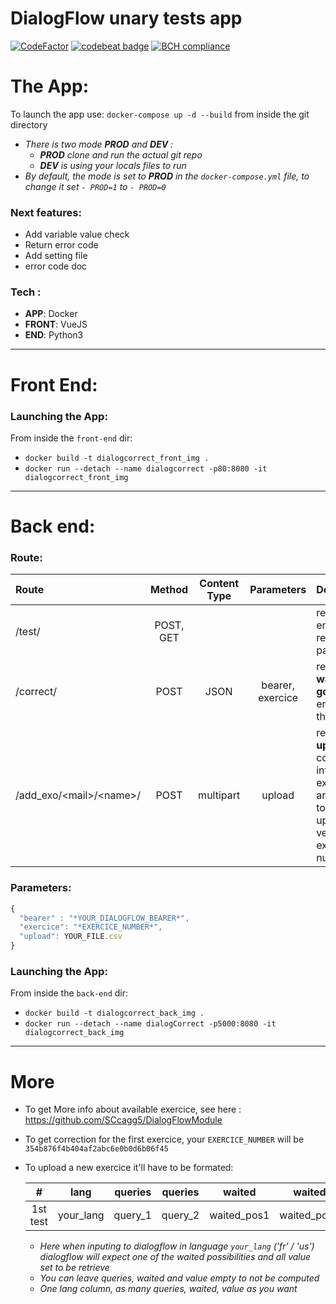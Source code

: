# **DialogFlow** unary tests app

[![CodeFactor](https://www.codefactor.io/repository/github/sccagg5/dialogflowautocorrect/badge)](https://www.codefactor.io/repository/github/sccagg5/dialogflowautocorrect)
[![codebeat badge](https://codebeat.co/badges/d6039fda-1105-46b6-8edc-9583b6d697b4)](https://codebeat.co/projects/github-com-sccagg5-dialogflowautocorrect-master)
[![BCH compliance](https://bettercodehub.com/edge/badge/SCcagg5/DialogFlowAutoCorrect?branch=master)](https://bettercodehub.com/)

# The App:

To launch the app use: `docker-compose up -d --build` from inside the git directory

 * *There is two mode **PROD** and **DEV** :*
   * _**PROD** clone and run the actual git repo_
   * _**DEV** is using your locals files to run_
 * *By default, the mode is set to **PROD** in the `docker-compose.yml` file, to change it set `- PROD=1` to `- PROD=0`*

### Next features:

 * Add variable value check
 * Return error code
 * Add setting file
 * error code doc

### Tech :
 
  * **APP**: Docker
  * **FRONT**: VueJS
  * **END**: Python3
  
  
---

# Front End:

### Launching the App:

From inside the `front-end` dir:

 * `docker build -t dialogcorrect_front_img .`
 * `docker run --detach --name dialogcorrect -p80:8080 -it dialogcorrect_front_img`


---

# Back end:

### Route:  

Route| Method| Content Type |Parameters| Description |
:-|:-:|:-:|:-:|:-|
/test/ | POST, GET |  |  | return an empty response pattern
/correct/ | POST | JSON | bearer, exercice| return data **waited** and **got** until error if there is one
/add_exo/\<mail\>/\<name\>/ | POST | multipart | upload | return **upload** converterd into exercice array, link to git uploaded version and exercice number

### Parameters:
```javascript
{
  "bearer" : "*YOUR_DIALOGFLOW_BEARER*",
  "exercice": "*EXERCICE_NUMBER*",
  "upload": YOUR_FILE.csv
}
```

### Launching the App:  

From inside the `back-end` dir:

 * `docker build -t dialogcorrect_back_img .`
 * `docker run --detach --name dialogCorrect -p5000:8080 -it dialogcorrect_back_img`

---

# More

* To get More info about available exercice, see here : https://github.com/SCcagg5/DialogFlowModule
* To get correction for the first exercice, your `EXERCICE_NUMBER` will be `354b876f4b404af2abc6e0b0d6b06f45`
* To upload a new exercice it'll have to be formated:

  #|lang|queries|queries|waited|waited|value|
  :-:|:-:|:-:|:-:|:-:|:-:|:-:|
  1st test |your_lang | query_1 | query_2 | waited_pos1 |waited_pos2|value_get1|

  - *Here when inputing to dialogflow in language `your_lang` ('fr' / 'us') dialogflow will expect one of the waited possibilities and all value set to be retrieve*
  - *You can leave queries, waited and value empty to not be computed*
  - *One lang column, as many queries, waited, value as you want*

